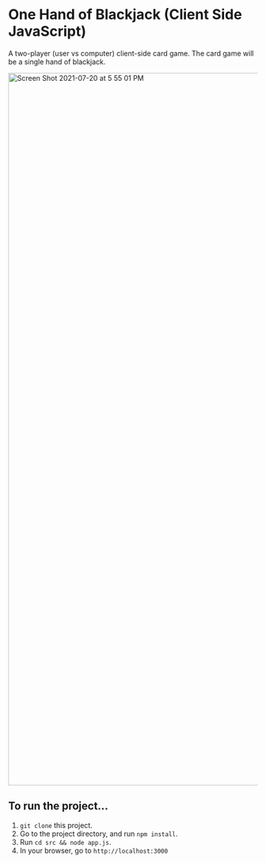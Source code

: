 # One Hand of Blackjack (Client Side JavaScript)

A two-player (user vs computer) client-side card game. The card game will be a single hand of blackjack.

<img width="1440" alt="Screen Shot 2021-07-20 at 5 55 01 PM" src="https://user-images.githubusercontent.com/66028314/126400445-8109c6c3-d459-442a-8a91-6c3ef2df07a9.png">

## To run the project...
1. `git clone` this project.
2. Go to the project directory, and run `npm install`.
3. Run `cd src && node app.js`.
4. In your browser, go to `http://localhost:3000`
